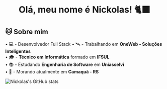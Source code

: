 # <h1 align="center">Olá, meu nome é Nickolas! 🐈‍⬛</h1>

## 🐱 Sobre mim
 • 💻 - Desenvolvedor Full Stack
 • 🛰️ - Trabalhando em **OneWeb - Soluções Inteligentes**  
 • 🎓 - **Técnico em Informática** formado em **IFSUL**   
 • 📚 - Estudando **Engenharia de Software** em **Uniasselvi**  
 • 📌 - Morando atualmente em **Camaquã - RS**  

 ![Nickolas's GitHub stats](https://github-readme-stats-8a9j.vercel.app/api?username=NickoalsPogozelski&show_icons=true&theme=default)
